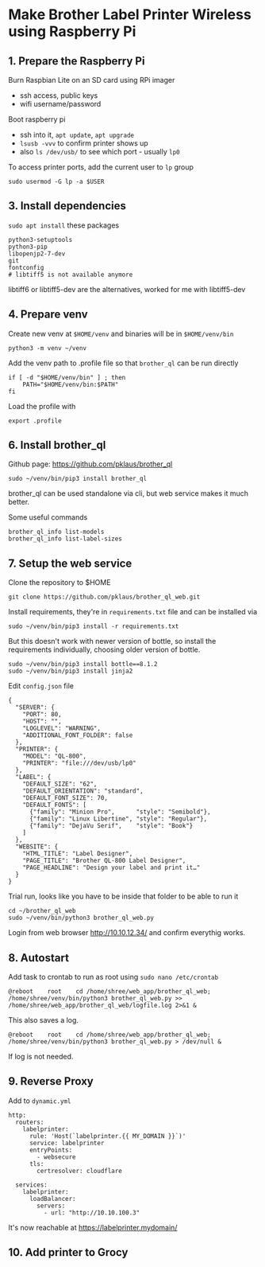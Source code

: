 # Make Brother Label Printer Wireless using Raspberry Pi

## 1. Prepare the Raspberry Pi
Burn Raspbian Lite on an SD card using RPi imager
- ssh access, public keys
- wifi username/password

Boot raspberry pi
- ssh into it, `apt update`, `apt upgrade`
- `lsusb -vvv` to confirm printer shows up
- also `ls /dev/usb/` to see which port - usually `lp0`

To access printer ports, add the current user to `lp` group
```
sudo usermod -G lp -a $USER
```

## 3. Install dependencies
`sudo apt install` these packages 
```
python3-setuptools
python3-pip
libopenjp2-7-dev
git
fontconfig
# libtiff5 is not available anymore
```

libtiff6 or libtiff5-dev are the alternatives, worked for me with libtiff5-dev

## 4. Prepare venv
Create new venv at `$HOME/venv` and binaries will be in `$HOME/venv/bin`
```
python3 -m venv ~/venv
```
Add the venv path to .profile file so that `brother_ql` can be run directly
```
if [ -d "$HOME/venv/bin" ] ; then
    PATH="$HOME/venv/bin:$PATH"
fi
```
Load the profile with
```
export .profile
```

## 6. Install brother_ql
Github page: https://github.com/pklaus/brother_ql
```
sudo ~/venv/bin/pip3 install brother_ql
```
brother_ql can be used standalone via cli, but web service makes it much better. 

Some useful commands
```
brother_ql_info list-models
brother_ql_info list-label-sizes
```

## 7. Setup the web service
Clone the repository to $HOME
```
git clone https://github.com/pklaus/brother_ql_web.git
```

Install requirements, they're in `requirements.txt` file and can be installed via
```
sudo ~/venv/bin/pip3 install -r requirements.txt
```
But this doesn't work with newer version of bottle, so install the requirements individually, choosing older version of bottle. 
```
sudo ~/venv/bin/pip3 install bottle==8.1.2
sudo ~/venv/bin/pip3 install jinja2
```

Edit `config.json` file 
```
{
  "SERVER": {
    "PORT": 80,
    "HOST": "",
    "LOGLEVEL": "WARNING",
    "ADDITIONAL_FONT_FOLDER": false
  },
  "PRINTER": {
    "MODEL": "QL-800",
    "PRINTER": "file:///dev/usb/lp0"
  },
  "LABEL": {
    "DEFAULT_SIZE": "62",
    "DEFAULT_ORIENTATION": "standard",
    "DEFAULT_FONT_SIZE": 70,
    "DEFAULT_FONTS": [
      {"family": "Minion Pro",      "style": "Semibold"},
      {"family": "Linux Libertine", "style": "Regular"},
      {"family": "DejaVu Serif",    "style": "Book"}
    ]
  },
  "WEBSITE": {
    "HTML_TITLE": "Label Designer",
    "PAGE_TITLE": "Brother QL-800 Label Designer",
    "PAGE_HEADLINE": "Design your label and print it…"
  }
}
```

Trial run, looks like you have to be inside that folder to be able to run it
```
cd ~/brother_ql_web
sudo ~/venv/bin/python3 brother_ql_web.py
```

Login from web browser http://10.10.12.34/ and confirm everythig works. 

## 8. Autostart
Add task to crontab to run as root using `sudo nano /etc/crontab`
```
@reboot    root    cd /home/shree/web_app/brother_ql_web; /home/shree/venv/bin/python3 brother_ql_web.py >> /home/shree/web_app/brother_ql_web/logfile.log 2>&1 &
```
This also saves a log. 

```
@reboot    root    cd /home/shree/web_app/brother_ql_web; /home/shree/venv/bin/python3 brother_ql_web.py > /dev/null &
```
If log is not needed. 

## 9. Reverse Proxy
Add to `dynamic.yml`
```
http:
  routers:
    labelprinter:
      rule: 'Host(`labelprinter.{{ MY_DOMAIN }}`)'
      service: labelprinter
      entryPoints:
        - websecure
      tls:
        certresolver: cloudflare

  services:
    labelprinter:
      loadBalancer:
        servers:
          - url: "http://10.10.100.3"
```
It's now reachable at https://labelprinter.mydomain/

## 10. Add printer to Grocy
